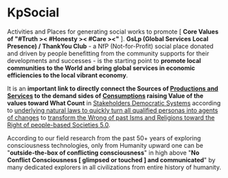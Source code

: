 # KpSocial

Activities and Places for generating social works to promote [ <b>Core Values of "#Truth &gt;&lt; #Honesty &gt;&lt; #Care &gt;&lt;"</b> ]. <b>GsLp (Global Services Local Presence) / ThankYou Club</b> - a NfP (Not-for-Profit) social place donated and driven by people benefitting from the community supports for their developments and successes - is the starting point to <b>promote local communities to the World and bring global services in economic efficiencies to the local vibrant economy</b>. 

It is an <b>important link to directly connect the Sources of <u>Productions and Services</u> to the demand sides of <u>Consumptions</u> raising Value of the values toward What Count</b> in <a href="https://ica.coop/en/" target="_blank">Stakeholders Democratic Systems</a> according to <a href="https://blog.khaiphong.io/2023/09/agent-of-changes.html" target="_blank">underlying natural laws to quickly turn all qualified personas into agents of changes</a> to <u>transform the Wrong of past Isms and Religions toward the <a href="https://news.cgtn.com/news/2019-06-28/What-is-Society-5-0-at-the-G20-summit--HT4YQ8BXlC/index.html" target="_blank">Right of people-based Societies 5.0</a></u>. 

According to our field research from the past 50+ years of exploring consciousness technologies, only from Humanity upward one can be "<b>outside-the-box of conflicting consciousness</b>" in high above "<b>No Conflict Consciousness [ glimpsed or touched ] and communicated</b>" by many dedicated explorers in all civilizations from entire history of humanity.
 
